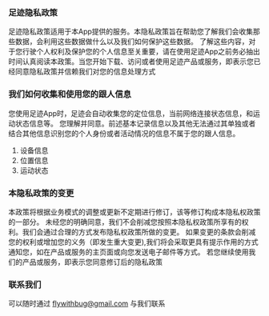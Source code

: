 ### 足迹隐私政策
足迹隐私政策适用于本App提供的服务。本隐私政策旨在帮助您了解我们会收集那些数据，会利用这些数据做什么以及我们如何保护这些数据。
了解这些内容，对于您行驶个人权利及保护您的个人信息至关重要，请在使用足迹App之前务必抽出时间认真阅读本政策。当您开始下载、访问或者使用足迹产品或服务，即表示您已经同意隐私政策并信赖我们对您的信息处理方式

### 我们如何收集和使用您的跟人信息
您使用足迹App时，足迹会自动收集您的定位信息，当前网络连接状态信息，和运动状态信息等。 
您理解并同意。前述基本记录信息以及其他无法通过其单独或者结合其他信息识别您的个人身份或者活动情况的信息不属于您的跟人信息。
 1. 设备信息
 2. 位置信息
 3. 运动状态

### 本隐私政策的变更
本政策将根据业务模式的调整或更新不定期进行修订，该等修订构成本隐私权政策的一部分。
未经您的明确同意，我们不会削减您按照本隐私权政策所享有的权利。我们会通过合理的方式发布隐私权政策所做的变更。
如果变更的条款会削减您的权利或增加您的义务（即发生重大变更),我们将会采取更具有提示作用的方式通知您，如在产品或服务的主页面或向您发送电子邮件等方式。
若您继续使用我们的产品或服务，即表示您同意修订后的隐私政策

### 联系我们
可以随时通过 flywithbug@gmail.com 与我们联系


